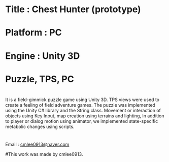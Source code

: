 # Title : Chest Hunter (prototype)
# Platform : PC
# Engine : Unity 3D
# Puzzle, TPS, PC
#
It is a field-gimmick puzzle game using Unity 3D.
TPS views were used to create a feeling of field adventure games.
The puzzle was implemented using the Unity C# library and the String class.
Movement or interaction of objects using Key Input, map creation using terrains and lighting,
In addition to player or dialog motion using animator, we implemented state-specific metabolic changes using scripts.
#
#
Email : cmlee0913@naver.com

#This work was made by cmlee0913.

